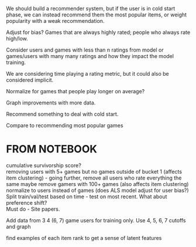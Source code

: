 We should build a recommender system, but if the user is in cold start phase, we can instead recommend them the most popular items, or weight popularity with a weak recommendation.  


Adjust for bias?  Games that are always highly rated; people who always rate high/low.

Consider users and games with less than n ratings from model or games/users with many many ratings and how they impact the model training.  

We are considering time playing a rating metric, but it could also be considered implicit.

Normalize for games that people play longer on average?

Graph improvements with more data.

Recommend something to deal with cold start.

Compare to recommending most popular games

# FROM NOTEBOOK

cumulative survivorship score?  
removing users with 5+ games but no games outside of bucket 1 (affects item clustering)
    - going further, remove all users who rate everything the same
maybe remove gamers with 100+ games (also affects item clustering)  
normalize to users instead of games (does ALS model adjust for user bias?)  
Split train/val/test based on time - test on most recent.  What about preference shift?  
Must do - Site papers.  

Add data from 3 4 (6, 7) game users for training only.
Use 4, 5, 6, 7 cutoffs and graph

find examples of each item rank to get a sense of latent features
